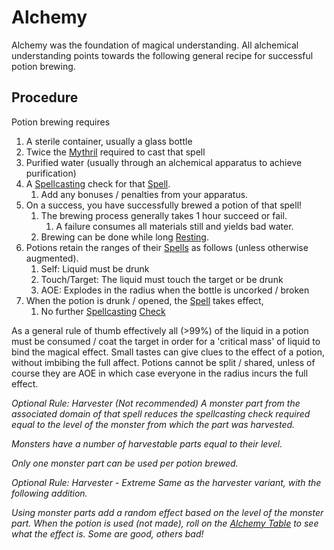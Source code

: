 # Alchemy

Alchemy was the foundation of magical understanding. All alchemical understanding points towards the following general recipe for successful potion brewing.
## Procedure
Potion brewing requires 
1. A sterile container, usually a glass bottle
2. Twice the [Mythril](../Mythril.md) required to cast that spell
3. Purified water (usually through an alchemical apparatus to achieve purification) 
4. A [Spellcasting](../Spellcasting.md) check for that [Spell](../Spells.md). 
	1. Add any bonuses / penalties from your apparatus.
5. On a success, you have successfully brewed a potion of that spell! 
	1. The brewing process generally takes 1 hour succeed or fail. 
		1. A failure consumes all materials still and yields bad water.
	2. Brewing can be done while long [Resting](../../Game%20Procedures/Resting.md).
6. Potions retain the ranges of their [Spells](../Spells.md) as follows (unless otherwise augmented). 
	1. Self: Liquid must be drunk
	2. Touch/Target: The liquid must touch the target or be drunk
	3. AOE: Explodes in the radius when the bottle is uncorked / broken
7. When the potion is drunk / opened, the [Spell](../Spells.md) takes effect, 
	1. No further [Spellcasting](../Spellcasting.md) [Check](../../Game%20Procedures/Check.md)


As a general rule of thumb effectively all (>99%) of the liquid in a potion must be consumed / coat the target in order for a 'critical mass' of liquid to bind the magical effect. Small tastes can give clues to the effect of a potion, without imbibing the full affect. Potions cannot be split / shared, unless of course they are AOE in which case everyone in the radius incurs the full effect. 

*Optional Rule: Harvester (Not recommended)*
*A monster part from the associated domain of that spell reduces the spellcasting check required equal to the level of the monster from which the part was harvested.* 

*Monsters have a number of harvestable parts equal to their level.*

*Only one monster part can be used per potion brewed.*

*Optional Rule: Harvester - Extreme*
*Same as the harvester variant, with the following addition.*

*Using monster parts add a random effect based on the level of the monster part. When the potion is used (not made), roll on the [Alchemy Table](Alchemy%20Table.md) to see what the effect is. Some are good, others bad!*